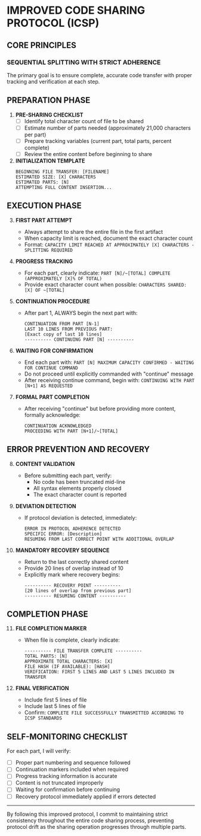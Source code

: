 # IMPROVED CODE SHARING PROTOCOL (ICSP)

## CORE PRINCIPLES

### SEQUENTIAL SPLITTING WITH STRICT ADHERENCE
The primary goal is to ensure complete, accurate code transfer with proper tracking and verification at each step.

## PREPARATION PHASE

1. **PRE-SHARING CHECKLIST**
   - [ ] Identify total character count of file to be shared
   - [ ] Estimate number of parts needed (approximately 21,000 characters per part)
   - [ ] Prepare tracking variables (current part, total parts, percent complete)
   - [ ] Review the entire content before beginning to share

2. **INITIALIZATION TEMPLATE**
   ```
   BEGINNING FILE TRANSFER: [FILENAME]
   ESTIMATED SIZE: [X] CHARACTERS
   ESTIMATED PARTS: [N]
   ATTEMPTING FULL CONTENT INSERTION...
   ```

## EXECUTION PHASE

3. **FIRST PART ATTEMPT**
   - Always attempt to share the entire file in the first artifact
   - When capacity limit is reached, document the exact character count
   - Format: `CAPACITY LIMIT REACHED AT APPROXIMATELY [X] CHARACTERS - SPLITTING REQUIRED`

4. **PROGRESS TRACKING**
   - For each part, clearly indicate: `PART [N]/~[TOTAL] COMPLETE (APPROXIMATELY [X]% OF TOTAL)`
   - Provide exact character count when possible: `CHARACTERS SHARED: [X] OF ~[TOTAL]`

5. **CONTINUATION PROCEDURE**
   - After part 1, ALWAYS begin the next part with:
     ```
     CONTINUATION FROM PART [N-1]
     LAST 10 LINES FROM PREVIOUS PART:
     [Exact copy of last 10 lines]
     ---------- CONTINUING PART [N] ----------
     ```

6. **WAITING FOR CONFIRMATION**
   - End each part with: `PART [N] MAXIMUM CAPACITY CONFIRMED - WAITING FOR CONTINUE COMMAND`
   - Do not proceed until explicitly commanded with "continue" message
   - After receiving continue command, begin with: `CONTINUING WITH PART [N+1] AS REQUESTED`

7. **FORMAL PART COMPLETION**
   - After receiving "continue" but before providing more content, formally acknowledge:
     ```
     CONTINUATION ACKNOWLEDGED
     PROCEEDING WITH PART [N+1]/~[TOTAL]
     ```

## ERROR PREVENTION AND RECOVERY

8. **CONTENT VALIDATION**
   - Before submitting each part, verify:
     * No code has been truncated mid-line
     * All syntax elements properly closed
     * The exact character count is reported

9. **DEVIATION DETECTION**
   - If protocol deviation is detected, immediately:
     ```
     ERROR IN PROTOCOL ADHERENCE DETECTED
     SPECIFIC ERROR: [Description]
     RESUMING FROM LAST CORRECT POINT WITH ADDITIONAL OVERLAP
     ```

10. **MANDATORY RECOVERY SEQUENCE**
    - Return to the last correctly shared content
    - Provide 20 lines of overlap instead of 10
    - Explicitly mark where recovery begins:
      ```
      ---------- RECOVERY POINT ----------
      [20 lines of overlap from previous part]
      ---------- RESUMING CONTENT ----------
      ```

## COMPLETION PHASE

11. **FILE COMPLETION MARKER**
    - When file is complete, clearly indicate:
      ```
      ---------- FILE TRANSFER COMPLETE ----------
      TOTAL PARTS: [N]
      APPROXIMATE TOTAL CHARACTERS: [X]
      FILE HASH (IF AVAILABLE): [HASH]
      VERIFICATION: FIRST 5 LINES AND LAST 5 LINES INCLUDED IN TRANSFER
      ```

12. **FINAL VERIFICATION**
    - Include first 5 lines of file
    - Include last 5 lines of file
    - Confirm: `COMPLETE FILE SUCCESSFULLY TRANSMITTED ACCORDING TO ICSP STANDARDS`

## SELF-MONITORING CHECKLIST

For each part, I will verify:
- [ ] Proper part numbering and sequence followed
- [ ] Continuation markers included when required
- [ ] Progress tracking information is accurate
- [ ] Content is not truncated improperly
- [ ] Waiting for confirmation before continuing
- [ ] Recovery protocol immediately applied if errors detected

---

By following this improved protocol, I commit to maintaining strict consistency throughout the entire code sharing process, preventing protocol drift as the sharing operation progresses through multiple parts.